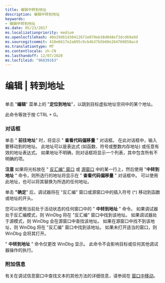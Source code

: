 ```yaml
---
title: 编辑中转到地址
description: 编辑中转到地址
keywords:
- 编辑中转到地址
ms.date: 05/23/2017
ms.localizationpriority: medium
ms.openlocfilehash: 40e29d61d30412671e079eb38d048ef3dcd69a9d
ms.sourcegitcommit: 418e6617e2a695c9cb4b37b5b60e264760858acd
ms.translationtype: MT
ms.contentlocale: zh-CN
ms.lasthandoff: 12/07/2020
ms.locfileid: "96839163"
---
```

# <a name="edit--go-to-address"></a>编辑 | 转到地址


## <span id="ddk_edit_go_to_address_dbg"></span><span id="DDK_EDIT_GO_TO_ADDRESS_DBG"></span>


单击 "**编辑**" 菜单上的 "**定位到地址**"，以跳到目标虚拟地址空间中的某个地址。

此命令等效于按 CTRL + G。

### <a name="span-iddialog_boxspanspan-iddialog_boxspandialog-box"></a><span id="dialog_box"></span><span id="DIALOG_BOX"></span>对话框

单击 " **前往地址**" 时，将显示 " **查看代码偏移量** " 对话框。 在此对话框中，输入要移动到的地址。 此地址可以是表达式 (如函数、符号或整数内存地址) 或任意有效的地址表达式。 如果地址不明确，则对话框将显示一个列表，其中包含所有不明确的项。

**注意**   如果将光标放在 " [反汇编" 窗口](disassembly-window.md) 或 [源窗口](source-window.md) 中的某一行上，然后使用 "**中转到地址** " 命令，则所选行的地址将显示在 " **查看代码偏移量** " 对话框中。 可以使用此地址，也可以将其替换为所选的任何地址。

 

单击 **"确定**" 后，调试器将在 "反汇编" 窗口或源窗口中的插入符号 (^) 移动到函数或地址的开头。

您可以使用当前处于活动状态的任何窗口中的 " **中转到地址** " 命令。 如果调试器处于反汇编模式，则 WinDbg 将在 "反汇编" 窗口中找到该地址。 如果调试器处于源模式，则 WinDbg 会在源窗口中查找该地址。 如果在源窗口中找不到该地址，则 WinDbg 将在 "反汇编" 窗口中找到该地址。 如果未打开适当的窗口，则 WinDbg 会将其打开。

" **中转到地址** " 命令仅更改 WinDbg 显示。 此命令不会影响目标或任何其他调试器操作的执行。

### <a name="span-idadditional_informationspanspan-idadditional_informationspanadditional-information"></a><span id="additional_information"></span><span id="ADDITIONAL_INFORMATION"></span>附加信息

有关在调试信息窗口中查找文本的其他方法的详细信息，请参阅在 [窗口中移动](moving-through-a-window.md)。

 

 





